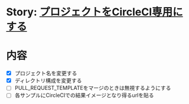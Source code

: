 # Story: [プロジェクトをCircleCI専用にする](https://github.com/sunakan/notes-about-ci/issues/8)

# 内容

- [x] プロジェクト名を変更する
- [x] ディレクトリ構成を変更する
- [ ] PULL\_REQUEST\_TEMPLATEをマージのときは無視するようにする
- [ ] 各サンプルにCircleCIでの結果イメージとなり得るurlを貼る
